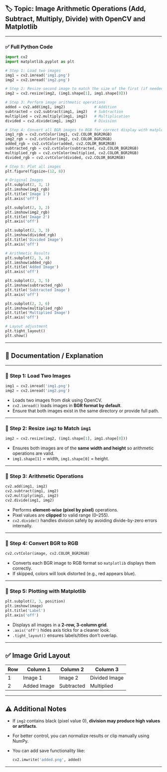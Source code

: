 

## 🏷️ **Topic: Image Arithmetic Operations (Add, Subtract, Multiply, Divide) with OpenCV and Matplotlib**

---

### ✅ **Full Python Code**

```python
import cv2
import matplotlib.pyplot as plt

# Step 1: Load two images
img1 = cv2.imread('img1.png')
img2 = cv2.imread('img2.png')

# Step 2: Resize second image to match the size of the first (if needed)
img2 = cv2.resize(img2, (img1.shape[1], img1.shape[0]))

# Step 3: Perform image arithmetic operations
added = cv2.add(img1, img2)             # Addition
subtracted = cv2.subtract(img1, img2)   # Subtraction
multiplied = cv2.multiply(img1, img2)   # Multiplication
divided = cv2.divide(img1, img2)        # Division

# Step 4: Convert all BGR images to RGB for correct display with matplotlib
img1_rgb = cv2.cvtColor(img1, cv2.COLOR_BGR2RGB)
img2_rgb = cv2.cvtColor(img2, cv2.COLOR_BGR2RGB)
added_rgb = cv2.cvtColor(added, cv2.COLOR_BGR2RGB)
subtracted_rgb = cv2.cvtColor(subtracted, cv2.COLOR_BGR2RGB)
multiplied_rgb = cv2.cvtColor(multiplied, cv2.COLOR_BGR2RGB)
divided_rgb = cv2.cvtColor(divided, cv2.COLOR_BGR2RGB)

# Step 5: Plot all images
plt.figure(figsize=(12, 8))

# Original Images
plt.subplot(2, 3, 1)
plt.imshow(img1_rgb)
plt.title('Image 1')
plt.axis('off')

plt.subplot(2, 3, 2)
plt.imshow(img2_rgb)
plt.title('Image 2')
plt.axis('off')

plt.subplot(2, 3, 3)
plt.imshow(divided_rgb)
plt.title('Divided Image')
plt.axis('off')

# Arithmetic Results
plt.subplot(2, 3, 4)
plt.imshow(added_rgb)
plt.title('Added Image')
plt.axis('off')

plt.subplot(2, 3, 5)
plt.imshow(subtracted_rgb)
plt.title('Subtracted Image')
plt.axis('off')

plt.subplot(2, 3, 6)
plt.imshow(multiplied_rgb)
plt.title('Multiplied Image')
plt.axis('off')

# Layout adjustment
plt.tight_layout()
plt.show()
```

---

## 📄 **Documentation / Explanation**

---

### 🔹 **Step 1: Load Two Images**

```python
img1 = cv2.imread('img1.png')
img2 = cv2.imread('img2.png')
```

* Loads two images from disk using OpenCV.
* `cv2.imread()` loads images in **BGR format by default**.
* Ensure that both images exist in the same directory or provide full path.

---

### 🔹 **Step 2: Resize `img2` to Match `img1`**

```python
img2 = cv2.resize(img2, (img1.shape[1], img1.shape[0]))
```

* Ensures both images are of the **same width and height** so arithmetic operations are valid.
* `img1.shape[1]` = width, `img1.shape[0]` = height.

---

### 🔹 **Step 3: Arithmetic Operations**

```python
cv2.add(img1, img2)
cv2.subtract(img1, img2)
cv2.multiply(img1, img2)
cv2.divide(img1, img2)
```

* Performs **element-wise (pixel by pixel)** operations.
* Pixel values are **clipped** to valid range (0–255).
* `cv2.divide()` handles division safely by avoiding divide-by-zero errors internally.

---

### 🔹 **Step 4: Convert BGR to RGB**

```python
cv2.cvtColor(image, cv2.COLOR_BGR2RGB)
```

* Converts each BGR image to RGB format so `matplotlib` displays them correctly.
* If skipped, colors will look distorted (e.g., red appears blue).

---

### 🔹 **Step 5: Plotting with Matplotlib**

```python
plt.subplot(2, 3, position)
plt.imshow(image)
plt.title('Label')
plt.axis('off')
```

* Displays all images in a **2-row, 3-column grid**.
* `.axis('off')` hides axis ticks for a cleaner look.
* `.tight_layout()` ensures labels/titles don’t overlap.

---

## ✅ **Image Grid Layout**

| Row | Column 1    | Column 2   | Column 3      |
| --- | ----------- | ---------- | ------------- |
| 1   | Image 1     | Image 2    | Divided Image |
| 2   | Added Image | Subtracted | Multiplied    |

---

## ⚠️ Additional Notes

* If `img2` contains black (pixel value 0), **division may produce high values or artifacts**.
* For better control, you can normalize results or clip manually using NumPy.
* You can add save functionality like:

  ```python
  cv2.imwrite('added.png', added)
  ```

---

